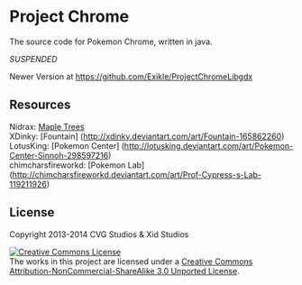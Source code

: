 Project Chrome
======
The source code for Pokemon Chrome, written in java.

*SUSPENDED*

Newer Version at 
https://github.com/Exikle/ProjectChromeLibgdx


Resources 
-------
Nidrax: [Maple Trees](http://nidrax.deviantart.com/art/Pokemon-BW-Maple-Tree-185324278)<br>
XDinky: [Fountain] (http://xdinky.deviantart.com/art/Fountain-165862260)<br>
LotusKing: [Pokemon Center] (http://lotusking.deviantart.com/art/Pokemon-Center-Sinnoh-298597216)<br>
chimcharsfireworkd: [Pokemon Lab] (http://chimcharsfireworkd.deviantart.com/art/Prof-Cypress-s-Lab-119211926)


License
-------

Copyright 2013-2014 CVG Studios & Xid Studios 

<a rel="license" href="http://creativecommons.org/licenses/by-nc-sa/3.0/deed.en_US"><img alt="Creative Commons License" style="border-width:0" src="http://i.creativecommons.org/l/by-nc-sa/3.0/88x31.png" /></a><br />The works in this project are licensed under a
<a rel="license" href="http://creativecommons.org/licenses/by-nc-sa/3.0/deed.en_US">Creative Commons Attribution-NonCommercial-ShareAlike 3.0 Unported License</a>.
